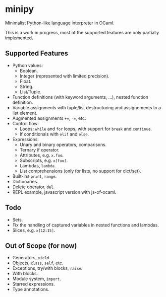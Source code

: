 # minipy
Minimalist Python-like language interpreter in OCaml.

This is a work in progress, most of the supported features are only partially implemented.

## Supported Features

- Python values:
    - Boolean.
    - Integer (represented with limited precision).
    - Float.
    - String.
    - List/Tuple.
- Function definitions (with keyword arguments, ...), nested function definition.
- Variable assignments with tuple/list destructuring and assignements to a list element.
- Augmented assignments `+=`, `-=`, etc.
- Control flow:
    - Loops: `while` and `for` loops, with support for `break` and `continue`.
    - If conditionals with `elif` and `else`.
- Expressions:
    - Unary and binary operators, comparisons.
    - Ternary if operator.
    - Attributes, e.g. `x.foo`.
    - Subscripts, e.g. `x[foo]`.
    - Lambdas, `lambda`.
    - List comprehensions (only for lists, no support for dict/set).
- Built-ins `print`, `range`.
- Dictionaries.
- Delete operator, `del`.
- REPL example, javascript version with js-of-ocaml.

## Todo

- Sets.
- Fix the handling of captured variables in nested functions and lambdas.
- Slices, e.g. `x[12:15]`.

## Out of Scope (for now)

- Generators, `yield`.
- Objects, `class`, `self`, etc.
- Exceptions, try/with blocks, `raise`.
- With blocks.
- Module system, `import`.
- Starred expressions.
- Type annotations.
